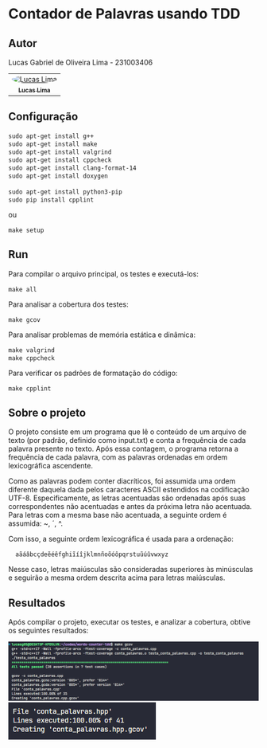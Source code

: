 # Contador de Palavras usando TDD

## Autor
<p>Lucas Gabriel de Oliveira Lima - 231003406<p>
<table>
  <tr>
    <td align="center"><a href="https://github.com/lucasdbr05" target="_blank"><img style="border-radius: 50%;" src="https://github.com/lucasdbr05.png" width="100px;" alt="Lucas Lima"/><br /><sub><b>Lucas Lima</b></sub></a><br /></td>
</table>

## Configuração

```shell
sudo apt-get install g++
sudo apt-get install make
sudo apt-get install valgrind
sudo apt-get install cppcheck
sudo apt-get install clang-format-14
sudo apt-get install doxygen

sudo apt-get install python3-pip
sudo pip install cpplint
```

ou

```shell
make setup
```


## Run

Para compilar o arquivo principal, os testes e executá-los:
```shell
make all
```

Para analisar a cobertura dos testes:
```shell
make gcov
```

Para analisar problemas de memória estática e dinâmica:
```shell
make valgrind
make cppcheck
```

Para verificar os padrões de formatação do código:
```shell
make cpplint
```

## Sobre o projeto 
O projeto consiste em um programa que lê o conteúdo de um arquivo de texto (por padrão, definido como input.txt) e conta a frequência de cada palavra presente no texto. Após essa contagem, o programa retorna a frequência de cada palavra, com as palavras ordenadas em ordem lexicográfica ascendente.

Como as palavras podem conter diacríticos, foi assumida uma ordem diferente daquela dada pelos caracteres ASCII estendidos na codificação UTF-8. Especificamente, as letras acentuadas são ordenadas após suas correspondentes não acentuadas e antes da próxima letra não acentuada. Para letras com a mesma base não acentuada, a seguinte ordem é assumida: ~, ´, ^.

Com isso, a seguinte ordem lexicográfica é usada para a ordenação:

```shell
  aãáâbcçdeẽéêfghiĩíîjklmnñoõóôpqrstuũúûvwxyz
```
Nesse caso, letras maiúsculas são consideradas superiores às minúsculas e seguirão a mesma ordem descrita acima para letras maiúsculas.


## Resultados


Após compilar o projeto, executar os testes, e analizar a cobertura, obtive os seguintes resultados: 

<img alt="results" src="./readme_assets/teste_cov_conta_cpp.png">
<img alt="results" src="./readme_assets/teste_cov_conta_hpp.png">